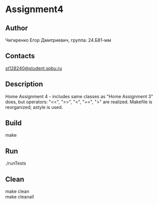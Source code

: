 # Assignment4
## Author
Чигиренко Егор Дмитриевич, группа: 24.Б81-мм
## Contacts
st128240@student.spbu.ru
## Description
Home Assignment 4 - includes same classes as "Home Assignment 3" does, but operators: "<<", ">>", "<", "==", ">" are realized. Makefile is reorganized; astyle is used.
## Build
make
## Run
./runTests
## Clean
make clean  
make cleanall
